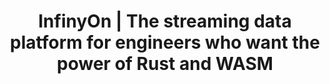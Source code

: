 ---
title: "InfinyOn | The streaming data platform for engineers who want the power of Rust and WASM"
search: false
hero:
  component: "hero/hero-with-image"
  use-color: true
  title: 
    line1: "Stop Babysitting Infrastructure"
    line2: "Ship Event Driven Data Flows Confidently"
  description: 
    line1: "Build and operate programmable data flows to continuously transform, enrich, and materialize data from edge, sensors, logs."
  buttons:
    right:
      label: "Get Started Now"
      ref: "/request/ss-early-access/"
  code:
    - name: "Collect"
      svg: "collect"
      file:
        name: "/code/hero/collect.yaml"
        lang: "yaml"
    - name: "Transform"
      svg: "sparkles"
      file:
        name: "/code/hero/transform.yaml"
        lang: "yaml"
    - name: "Dedup"
      svg: "dedup"
      file:
        name: "/code/hero/dedup.yaml"
        lang: "yaml"
    - name: "Materialize"
      svg: "materialize"
      file:
        name: "/code/hero/materialize.yaml"
        lang: "yaml"    
    - name: "Dispatch"
      svg: "dispatch"
      file:
        name: "/code/hero/dispatch.yaml"
        lang: "yaml"
sections:
  - "why-you-need-it"
  - "user-quote"
  - "before-and-after"
  - "practitioners-quotes"
  - "product-code-samples"
  - "cta-book-a-call"
---